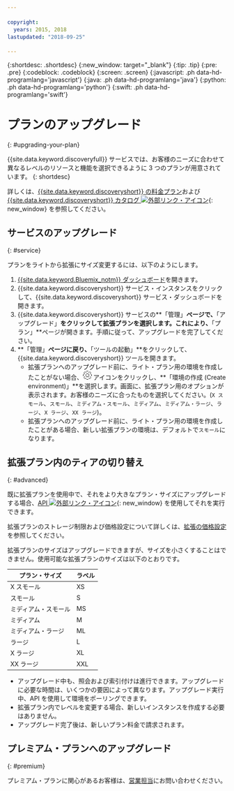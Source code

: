 ```yaml
---

copyright:
  years: 2015, 2018
lastupdated: "2018-09-25"

---
```


{:shortdesc: .shortdesc}
{:new_window: target="_blank"}
{:tip: .tip}
{:pre: .pre}
{:codeblock: .codeblock}
{:screen: .screen}
{:javascript: .ph data-hd-programlang='javascript'}
{:java: .ph data-hd-programlang='java'}
{:python: .ph data-hd-programlang='python'}
{:swift: .ph data-hd-programlang='swift'}

# プランのアップグレード
{: #upgrading-your-plan}

{{site.data.keyword.discoveryfull}} サービスでは、お客様のニーズに合わせて異なるレベルのリソースと機能を選択できるように 3 つのプランが用意されています。
{: shortdesc}

詳しくは、[{{site.data.keyword.discoveryshort}} の料金プラン](/docs/services/discovery/pricing-details.html)および [{{site.data.keyword.discoveryshort}} カタログ ![外部リンク・アイコン](../../icons/launch-glyph.svg "外部リンク・アイコン")](https://console.ng.bluemix.net/catalog/services/discovery/){: new_window} を参照してください。

## サービスのアップグレード
{: #service} 

プランをライトから拡張にサイズ変更するには、以下のようにします。

1. [{{site.data.keyword.Bluemix_notm}} ダッシュボード](https://console.{DomainName}/dashboard)を開きます。 
1. {{site.data.keyword.discoveryshort}} サービス・インスタンスをクリックして、{{site.data.keyword.discoveryshort}} サービス・ダッシュボードを開きます。
1. {{site.data.keyword.discoveryshort}} サービスの**「管理」**ページで、**「アップグレード」**をクリックして拡張プランを選択します。これにより、**「プラン」**ページが開きます。手順に従って、アップグレードを完了してください。 
1. **「管理」**ページに戻り、**「ツールの起動」**をクリックして、{{site.data.keyword.discoveryshort}} ツールを開きます。
   - 拡張プランへのアップグレード前に、ライト・プラン用の環境を作成したことがない場合、![Cog](images/icon_settings.png) アイコンをクリックし、**「環境の作成 (Create environment)」**を選択します。画面に、拡張プラン用のオプションが表示されます。お客様のニーズに合ったものを選択してください。(`X スモール`、`スモール`、`ミディアム・スモール`、`ミディアム`、`ミディアム・ラージ`、`ラージ`、`X ラージ`、`XX ラージ`)。
   - 拡張プランへのアップグレード前に、ライト・プラン用の環境を作成したことがある場合、新しい拡張プランの環境は、デフォルトで`スモール`になります。 

## 拡張プラン内のティアの切り替え
{: #advanced} 

既に拡張プランを使用中で、それをより大きなプラン・サイズにアップグレードする場合、[API ![外部リンク・アイコン](../../icons/launch-glyph.svg "外部リンク・アイコン")](https://www.ibm.com/watson/developercloud/discovery/api/v1/curl.html?curl#update-environment){: new_window} を使用してそれを実行できます。 

拡張プランのストレージ制限および価格設定について詳しくは、[拡張の価格設定](/docs/services/discovery/pricing-details.html#advanced)を参照してください。

拡張プランのサイズはアップグレードできますが、サイズを小さくすることはできません。使用可能な拡張プランのサイズは以下のとおりです。 

プラン・サイズ | ラベル  
--------- | ------ 
X スモール | XS 
スモール | S 
ミディアム・スモール | MS 
ミディアム | M 
ミディアム・ラージ | ML 
ラージ | L
X ラージ | XL 
XX ラージ | XXL 

- アップグレード中も、照会および索引付けは進行できます。アップグレードに必要な時間は、いくつかの要因によって異なります。アップグレード実行中、API を使用して環境をポーリングできます。
- 拡張プラン内でレベルを変更する場合、新しいインスタンスを作成する必要はありません。 
- アップグレード完了後は、新しいプラン料金で請求されます。

## プレミアム・プランへのアップグレード
{: #premium}

プレミアム・プランに関心があるお客様は、[営業担当](https://ibm.biz/contact-wdc-premium)にお問い合わせください。  
